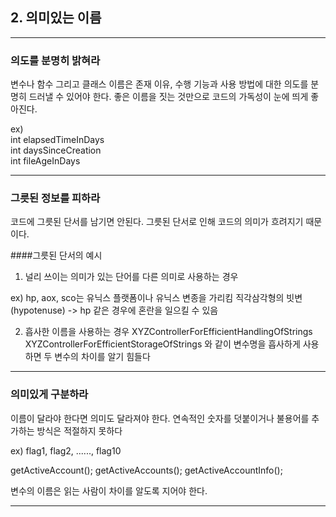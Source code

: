 ## 2. 의미있는 이름

---
### 의도를 분명히 밝혀라

변수나 함수 그리고 클래스 이름은 존재 이유, 수행 기능과 사용 방법에 대한 의도를 분명히
드러낼 수 있어야 한다. 좋은 이름을 짓는 것만으로 코드의 가독성이 눈에 띄게 좋아진다.

ex) \
int elapsedTimeInDays\
int daysSinceCreation\
int fileAgeInDays

---
### 그릇된 정보를 피하라
코드에 그릇된 단서를 남기면 안된다. 그릇된 단서로 인해 코드의 의미가 흐려지기 때문이다.

####그릇된 단서의 예시
1. 널리 쓰이는 의미가 있는 단어를 다른 의미로 사용하는 경우

ex) hp, aox, sco는 유닉스 플랫폼이나 유닉스 변종을 가리킴
직각삼각형의 빗변(hypotenuse) -> hp 같은 경우에 혼란을 일으킬 수 있음

2. 흡사한 이름을 사용하는 경우
XYZControllerForEfficientHandlingOfStrings
XYZControllerForEfficientStorageOfStrings
와 같이 변수명을 흡사하게 사용하면 두 변수의 차이를 알기 힘들다

---
### 의미있게 구분하라

이름이 달라야 한다면 의미도 달라져야 한다. 연속적인 숫자를 덧붙이거나 불용어를 추가하는 방식은
적절하지 못하다

ex) flag1, flag2, ......, flag10

getActiveAccount();
getActiveAccounts();
getActiveAccountInfo();

변수의 이름은 읽는 사람이 차이를 알도록 지어야 한다.

---



